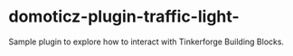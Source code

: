 # domoticz-plugin-traffic-light-
Sample plugin to explore how to interact with Tinkerforge Building Blocks.

